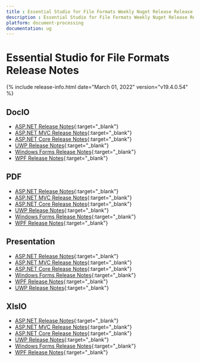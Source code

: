 ```yaml
---
title : Essential Studio for File Formats Weekly Nuget Release Release Notes  
description : Essential Studio for File Formats Weekly Nuget Release Release Notes  
platform: document-processing
documentation: ug
---
```


# Essential Studio for File Formats  Release Notes  

{% include release-info.html date="March 01, 2022" version="v19.4.0.54" %} 

## DocIO

* [ASP.NET Release Notes](/aspnet/release-notes/v19.4.0.54#docio){:target="_blank"}
* [ASP.NET MVC Release Notes](/aspnetmvc/release-notes/v19.4.0.54#docio){:target="_blank"}
* [ASP.NET Core Release Notes](/aspnet-core/release-notes/v19.4.0.54#docio){:target="_blank"}
* [UWP Release Notes](/uwp/release-notes/v19.4.0.54#docio){:target="_blank"}
* [Windows Forms Release Notes](/windowsforms/release-notes/v19.4.0.54#docio){:target="_blank"}
* [WPF Release Notes](/wpf/release-notes/v19.4.0.54#docio){:target="_blank"}


## PDF

* [ASP.NET Release Notes](/aspnet/release-notes/v19.4.0.54#pdf){:target="_blank"}
* [ASP.NET MVC Release Notes](/aspnetmvc/release-notes/v19.4.0.54#pdf){:target="_blank"}
* [ASP.NET Core Release Notes](/aspnet-core/release-notes/v19.4.0.54#pdf){:target="_blank"}
* [UWP Release Notes](/uwp/release-notes/v19.4.0.54#pdf){:target="_blank"}
* [Windows Forms Release Notes](/windowsforms/release-notes/v19.4.0.54#pdf){:target="_blank"}
* [WPF Release Notes](/wpf/release-notes/v19.4.0.54#pdf){:target="_blank"}


## Presentation

* [ASP.NET Release Notes](/aspnet/release-notes/v19.4.0.54#presentation){:target="_blank"}
* [ASP.NET MVC Release Notes](/aspnetmvc/release-notes/v19.4.0.54#presentation){:target="_blank"}
* [ASP.NET Core Release Notes](/aspnet-core/release-notes/v19.4.0.54#presentation){:target="_blank"}
* [Windows Forms Release Notes](/windowsforms/release-notes/v19.4.0.54#presentation){:target="_blank"}
* [WPF Release Notes](/wpf/release-notes/v19.4.0.54#presentation){:target="_blank"}
* [UWP Release Notes](/uwp/release-notes/v19.4.0.54#presentation){:target="_blank"}


## XlsIO

* [ASP.NET Release Notes](/aspnet/release-notes/v19.4.0.54#xlsio){:target="_blank"}
* [ASP.NET MVC Release Notes](/aspnetmvc/release-notes/v19.4.0.54#xlsio){:target="_blank"}
* [ASP.NET Core Release Notes](/aspnet-core/release-notes/v19.4.0.54#xlsio){:target="_blank"}
* [UWP Release Notes](/uwp/release-notes/v19.4.0.54#xlsio){:target="_blank"}
* [Windows Forms Release Notes](/windowsforms/release-notes/v19.4.0.54#xlsio){:target="_blank"}
* [WPF Release Notes](/wpf/release-notes/v19.4.0.54#xlsio){:target="_blank"}
